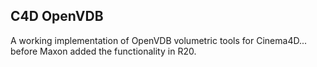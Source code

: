 ## C4D OpenVDB
A working implementation of OpenVDB volumetric tools for Cinema4D... before Maxon added the functionality in R20.
